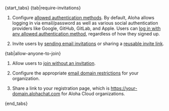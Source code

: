 {start_tabs}
{tab|require-invitations}

1. Configure [allowed authentication
   methods](/help/configure-authentication-methods). By default, Aloha allows
   logging in via email/password as well as various social authentication
   providers like Google, GitHub, GitLab, and Apple. Users can [log in with any
   allowed authentication method][logging-in], regardless of how they signed up.

1. Invite users by [sending email invitations][email-invitations] or
   sharing a [reusable invite link][invitation-links].

{tab|allow-anyone-to-join}

1. Allow users to [join without an invitation][set-if-invitations-required].

1. Configure the appropriate [email domain restrictions][restrict-email-domain]
   for your organization.

1. Share a link to your registration page, which is
   https://your-domain.alohachat.com for Aloha Cloud organizations.

{end_tabs}

[email-invitations]:/help/invite-new-users#send-email-invitations
[invitation-links]: /help/invite-new-users#create-an-invitation-link
[set-if-invitations-required]: /help/restrict-account-creation#set-whether-invitations-are-required-to-join
[restrict-email-domain]: /help/restrict-account-creation#configuring-email-domain-restrictions
[logging-in]: /help/logging-in
